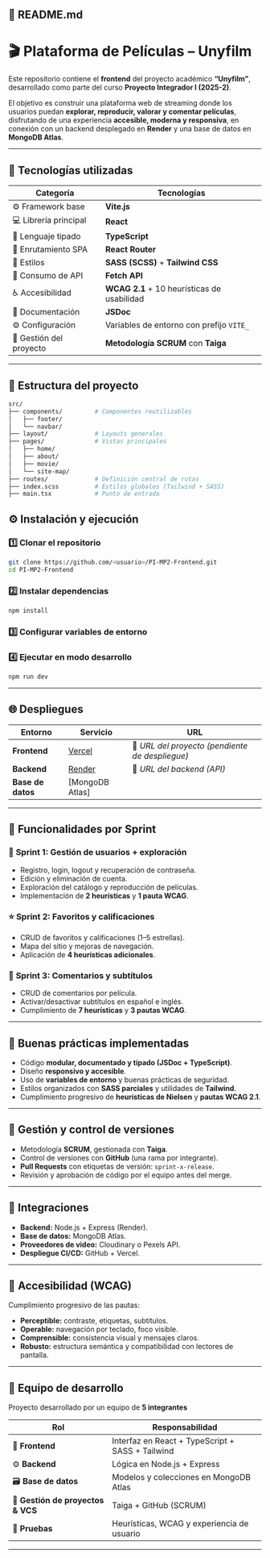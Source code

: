 ## 🧾 **README.md**

# 🎬 Plataforma de Películas – Unyfilm

Este repositorio contiene el **frontend** del proyecto académico **“Unyfilm”**, desarrollado como parte del curso **Proyecto Integrador I (2025-2)**.

El objetivo es construir una plataforma web de streaming donde los usuarios puedan **explorar, reproducir, valorar y comentar películas**, disfrutando de una experiencia **accesible, moderna y responsiva**, en conexión con un backend desplegado en **Render** y una base de datos en **MongoDB Atlas**.

---

## 🚀 Tecnologías utilizadas

| Categoría | Tecnologías |
|------------|--------------|
| ⚙️ Framework base | **Vite.js** |
| 💻 Librería principal | **React** |
| 🧩 Lenguaje tipado | **TypeScript** |
| 🧭 Enrutamiento SPA | **React Router** |
| 🎨 Estilos | **SASS (SCSS)** + **Tailwind CSS** |
| 🔗 Consumo de API | **Fetch API** |
| ♿ Accesibilidad | **WCAG 2.1** + 10 heurísticas de usabilidad |
| 🧰 Documentación | **JSDoc** |
| ⚙️ Configuración | Variables de entorno con prefijo `VITE_` |
| 🧾 Gestión del proyecto | **Metodología SCRUM** con **Taiga** |

---

## 📂 Estructura del proyecto

```bash
src/
├── components/         # Componentes reutilizables
│   ├── footer/
│   └── navbar/
├── layout/             # Layouts generales
├── pages/              # Vistas principales
│   ├── home/
│   ├── about/
│   ├── movie/
│   └── site-map/
├── routes/             # Definición central de rutas
├── index.scss          # Estilos globales (Tailwind + SASS)
├── main.tsx            # Punto de entrada
````

## ⚙️ Instalación y ejecución

### 1️⃣ Clonar el repositorio

```bash
git clone https://github.com/<usuario>/PI-MP2-Frontend.git
cd PI-MP2-Frontend
```

### 2️⃣ Instalar dependencias

```bash
npm install
```

### 3️⃣ Configurar variables de entorno

### 4️⃣ Ejecutar en modo desarrollo

```bash
npm run dev
```
---

## 🌐 Despliegues

| Entorno           | Servicio                                             | URL                                                                |
| ----------------- | ---------------------------------------------------- | ------------------------------------------------------------------ |
| **Frontend**      | [Vercel](https://vercel.com/)                        | 🔗 *URL del proyecto (pendiente de despliegue)*                    |
| **Backend**       | [Render](https://render.com/)                        | 🔗 *URL del backend (API)*                                         |
| **Base de datos** | [MongoDB Atlas]|

---

## 🧩 Funcionalidades por Sprint

### 🎯 **Sprint 1: Gestión de usuarios + exploración**

* Registro, login, logout y recuperación de contraseña.
* Edición y eliminación de cuenta.
* Exploración del catálogo y reproducción de películas.
* Implementación de **2 heurísticas** y **1 pauta WCAG**.

### ⭐ **Sprint 2: Favoritos y calificaciones**

* CRUD de favoritos y calificaciones (1–5 estrellas).
* Mapa del sitio y mejoras de navegación.
* Aplicación de **4 heurísticas adicionales**.

### 💬 **Sprint 3: Comentarios y subtítulos**

* CRUD de comentarios por película.
* Activar/desactivar subtítulos en español e inglés.
* Cumplimiento de **7 heurísticas** y **3 pautas WCAG**.

---

## 🌈 Buenas prácticas implementadas

* Código **modular, documentado y tipado (JSDoc + TypeScript)**.
* Diseño **responsivo y accesible**.
* Uso de **variables de entorno** y buenas prácticas de seguridad.
* Estilos organizados con **SASS parciales** y utilidades de **Tailwind**.
* Cumplimiento progresivo de **heurísticas de Nielsen** y **pautas WCAG 2.1**.

---

## 🧠 Gestión y control de versiones

* Metodología **SCRUM**, gestionada con **Taiga**.
* Control de versiones con **GitHub** (una rama por integrante).
* **Pull Requests** con etiquetas de versión: `sprint-x-release`.
* Revisión y aprobación de código por el equipo antes del merge.

---

## 🔌 Integraciones

* **Backend:** Node.js + Express (Render).
* **Base de datos:** MongoDB Atlas.
* **Proveedores de video:** Cloudinary o Pexels API.
* **Despliegue CI/CD:** GitHub + Vercel.

---

## 🧾 Accesibilidad (WCAG)

Cumplimiento progresivo de las pautas:

* **Perceptible:** contraste, etiquetas, subtítulos.
* **Operable:** navegación por teclado, foco visible.
* **Comprensible:** consistencia visual y mensajes claros.
* **Robusto:** estructura semántica y compatibilidad con lectores de pantalla.

---

## 👥 Equipo de desarrollo

Proyecto desarrollado por un equipo de **5 integrantes**

| Rol                               | Responsabilidad                                  |
| --------------------------------- | ------------------------------------------------ |
| 🧩 **Frontend**                   | Interfaz en React + TypeScript + SASS + Tailwind |
| ⚙️ **Backend**                    | Lógica en Node.js + Express                      |
| 🗃️ **Base de datos**             | Modelos y colecciones en MongoDB Atlas           |
| 🧭 **Gestión de proyectos & VCS** | Taiga + GitHub (SCRUM)                           |
| 🧪 **Pruebas**                    | Heurísticas, WCAG y experiencia de usuario       |

---
